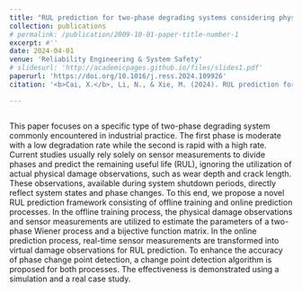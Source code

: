 ```yaml
---
title: "RUL prediction for two-phase degrading systems considering physical damage observations"
collection: publications
# permalink: /publication/2009-10-01-paper-title-number-1
excerpt: #''
date: 2024-04-01
venue: 'Reliability Engineering & System Safety'
# slidesurl: 'http://academicpages.github.io/files/slides1.pdf'
paperurl: 'https://doi.org/10.1016/j.ress.2024.109926'
citation: '<b>Cai, X.</b>, Li, N., & Xie, M. (2024). RUL prediction for two-phase degrading systems considering physical damage observations. <i>Reliability Engineering & System Safety</i>, 244, 109926.'

---
```

<img src='/images/Pub/Pub-4.png' alt="">

This paper focuses on a specific type of two-phase degrading system commonly encountered in industrial practice. The first phase is moderate with a low degradation rate while the second is rapid with a high rate. Current studies usually rely solely on sensor measurements to divide phases and predict the remaining useful life (RUL), ignoring the utilization of actual physical damage observations, such as wear depth and crack length. These observations, available during system shutdown periods, directly reflect system states and phase changes. To this end, we propose a novel RUL prediction framework consisting of offline training and online prediction processes. In the offline training process, the physical damage observations and sensor measurements are utilized to estimate the parameters of a two-phase Wiener process and a bijective function matrix. In the online prediction process, real-time sensor measurements are transformed into virtual damage observations for RUL prediction. To enhance the accuracy of phase change point detection, a change point detection algorithm is proposed for both processes. The effectiveness is demonstrated using a simulation and a real case study.